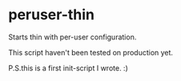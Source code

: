 # peruser-thin
Starts thin with per-user configuration.

This script haven't been tested on production yet. 

P.S.this is a first init-script I wrote. :)
